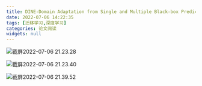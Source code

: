 ```yaml
---
title: DINE-Domain Adaptation from Single and Multiple Black-box Predictors 
date: 2022-07-06 14:22:35
tags: [迁移学习,深度学习]
categories: 论文阅读
widgets: null
---
```


![截屏2022-07-06 21.23.28](https://oss.deqiang.wang/img/%E6%88%AA%E5%B1%8F2022-07-06%2021.23.28.png)

![截屏2022-07-06 21.23.40](https://oss.deqiang.wang/img/%E6%88%AA%E5%B1%8F2022-07-06%2021.23.40.png)



![截屏2022-07-06 21.39.52](https://oss.deqiang.wang/img/%E6%88%AA%E5%B1%8F2022-07-06%2021.39.52.png)

